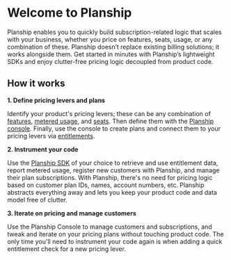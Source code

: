 # Welcome to Planship

Planship enables you to quickly build subscription-related logic that scales with your business, whether you price on features, seats, usage, or any combination of these. Planship doesn’t replace existing billing solutions; it works alongside them. Get started in minutes with Planship’s lightweight SDKs and enjoy clutter-free pricing logic decoupled from product code.

## How it works

**1. Define pricing levers and plans**

Identify your product's pricing levers; these can be any combination of [features](/concepts/feature-levers), [metered usage](/concepts/metered-levers), and [seats](/concepts/plans/#subscriber-limits-teams-and-seats). Then define them with the [Planship console](https://app.planship.io). Finally, use the console to create plans and connect them to your pricing levers via [entitlements](/concepts/plans/#entitlements).

**2. Instrument your code**

Use the [Planship SDK](/integration/#getting-started-with-planship-sdks) of your choice to retrieve and use entitlement data, report metered usage, register new customers with Planship, and manage their plan subscriptions. With Planship, there's no need for pricing logic based on customer plan IDs, names, account numbers, etc. Planship abstracts everything away and lets you keep your product code and data model free of clutter.

**3. Iterate on pricing and manage customers**

Use the Planship Console to manage customers and subscriptions, and tweak and iterate on your pricing plans without touching product code. The only time you'll need to instrument your code again is when adding a quick entitlement check for a new pricing lever.
